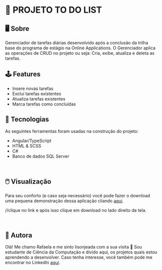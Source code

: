 # 📝 PROJETO TO DO LIST

## 🖥️ Sobre 
Gerenciador de tarefas diárias desenvolvido após a conclusão da trilha base do programa de estágio na Online Applications. O Gerenciador aplica as operações de CRUD no projeto ou seja: Cria, exibe, atualiza e deleta as tarefas. <br />

## 🕹️ Features
* Insere novas tarefas
* Excluí tarefas existentes
* Atualiza tarefas existentes 
* Marca tarefas como concluídas

 ## 🧰 Tecnologias
 As seguintes ferramentas foram usadas na construção do projeto:
* Angular/TypeScript
* HTML & SCSS
* C#
* Banco de dados SQL Server
<br />

## 🖱️ Visualização
Para seu conforto (e caso seja necessário) você pode fazer o download uma pequena demonstração dessa aplicação cliando [aqui](https://github.com/rafaelachinaglia/to-do-list/blob/main/media/projeto-todo.mp4). 
<p>//clique no link e após isso clique em download no lado direito da tela.</p>
<br />

## 👸 Autora
Olá! Me chamo Rafaela e me sinto lisonjeada com a sua visita 🙂 
Sou estudante de Ciência da Computação e divido aqui, os projetos quais estou aprendendo a desenvolver. 
Caso tenha interesse, você também pode me encontrar no LinkedIn [aqui](https://www.linkedin.com/in/rafaela-chinaglia-ferreira-333203116/).


<br />
<br />
<br />

